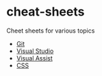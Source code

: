 # cheat-sheets
Cheet sheets for various topics

* [Git](git)
* [Visual Studio](visual-studio)
* [Visual Assist](visual-assist)
* [CSS](css)
